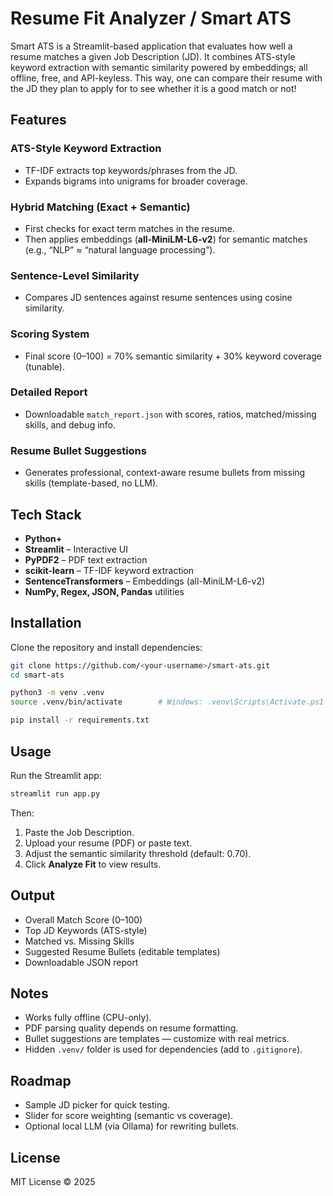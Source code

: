 # Resume Fit Analyzer / Smart ATS

Smart ATS is a Streamlit-based application that evaluates how well a resume matches a given Job Description (JD).
It combines ATS-style keyword extraction with semantic similarity powered by embeddings; all offline, free, and API-keyless.
This way, one can compare their resume with the JD they plan to apply for to see whether it is a good match or not!

## Features

### ATS-Style Keyword Extraction
- TF-IDF extracts top keywords/phrases from the JD.
- Expands bigrams into unigrams for broader coverage.

### Hybrid Matching (Exact + Semantic)
- First checks for exact term matches in the resume.
- Then applies embeddings (**all-MiniLM-L6-v2**) for semantic matches (e.g., “NLP” ≈ “natural language processing”).

### Sentence-Level Similarity
- Compares JD sentences against resume sentences using cosine similarity.

### Scoring System
- Final score (0–100) = 70% semantic similarity + 30% keyword coverage (tunable).

### Detailed Report
- Downloadable `match_report.json` with scores, ratios, matched/missing skills, and debug info.

### Resume Bullet Suggestions
- Generates professional, context-aware resume bullets from missing skills (template-based, no LLM).

## Tech Stack

- **Python+**
- **Streamlit** – Interactive UI
- **PyPDF2** – PDF text extraction
- **scikit-learn** – TF-IDF keyword extraction
- **SentenceTransformers** – Embeddings (all-MiniLM-L6-v2)
- **NumPy, Regex, JSON, Pandas** utilities

## Installation

Clone the repository and install dependencies:

```bash
git clone https://github.com/<your-username>/smart-ats.git
cd smart-ats

python3 -m venv .venv
source .venv/bin/activate        # Windows: .venv\Scripts\Activate.ps1

pip install -r requirements.txt
```

## Usage

Run the Streamlit app:

```bash
streamlit run app.py
```

Then:

1. Paste the Job Description.
2. Upload your resume (PDF) or paste text.
3. Adjust the semantic similarity threshold (default: 0.70).
4. Click **Analyze Fit** to view results.

## Output

- Overall Match Score (0–100)
- Top JD Keywords (ATS-style)
- Matched vs. Missing Skills
- Suggested Resume Bullets (editable templates)
- Downloadable JSON report

## Notes

- Works fully offline (CPU-only).
- PDF parsing quality depends on resume formatting.
- Bullet suggestions are templates — customize with real metrics.
- Hidden `.venv/` folder is used for dependencies (add to `.gitignore`).

## Roadmap

- Sample JD picker for quick testing.
- Slider for score weighting (semantic vs coverage).
- Optional local LLM (via Ollama) for rewriting bullets.

## License

MIT License © 2025
